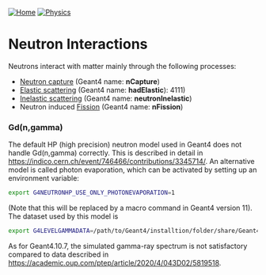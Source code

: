 [![Home](https://img.shields.io/badge/Home-blue?style=flat)](../..)
[![Physics](https://img.shields.io/badge/Physics-red?style=flat)](..)

# Neutron Interactions

Neutrons interact with matter mainly through the following processes:

- [Neutron capture][] (Geant4 name: **nCapture**)
- [Elastic scattering][] (Geant4 name: **hadElastic**): 4111)
- [Inelastic scattering][] (Geant4 name: **neutronInelastic**)
- Neutron induced [Fission][] (Geant4 name: **nFission**)

[Neutron capture]: https://www.glossary.oilfield.slb.com/en/Terms/n/neutron_capture.aspx
[Elastic scattering]: https://www.glossary.oilfield.slb.com/en/Terms/e/elastic_neutron_scattering.aspx
[Inelastic scattering]: https://www.glossary.oilfield.slb.com/en/Terms/i/inelastic_neutron_scattering.aspx
[Fission]: https://en.wikipedia.org/wiki/Nuclear_fission

### Gd(n,gamma)

The default HP (high precision) neutron model used in Geant4 does not handle Gd(n,gamma) correctly. This is described in detail in <https://indico.cern.ch/event/746466/contributions/3345714/>. An alternative model is called photon evaporation, which can be activated by setting up an environment variable:

```sh
export G4NEUTRONHP_USE_ONLY_PHOTONEVAPORATION=1
```

(Note that this will be replaced by a macro command in Geant4 version 11). The dataset used by this model is

```sh
export G4LEVELGAMMADATA=/path/to/Geant4/installtion/folder/share/Geant4-??.?.?/data/PhotonEvaporation?.?
```

As for Geant4.10.7, the simulated gamma-ray spectrum is not satisfactory compared to data described in <https://academic.oup.com/ptep/article/2020/4/043D02/5819518>.

